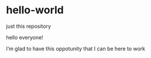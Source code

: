 # hello-world
just this repository

hello everyone!

I‘m glad to have this oppotunity that I can be here to work
